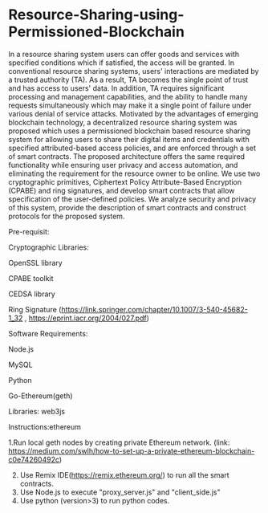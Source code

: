 # Resource-Sharing-using-Permissioned-Blockchain
In a resource sharing system users can offer goods and services with specified conditions which if satisfied, the access will be granted. In conventional resource sharing systems, users' interactions are mediated by a trusted authority (TA). As a result, TA becomes the single point of trust and has access to users' data. In addition, TA requires significant processing and management capabilities, and the ability to handle many requests simultaneously which may make it a single point of failure under various denial of service attacks. Motivated by the advantages of emerging blockchain technology, a decentralized resource sharing system was proposed which uses a permissioned blockchain based resource sharing system for allowing users to share their digital items and credentials with specified attributed-based access policies, and are enforced through a set of smart contracts. The proposed architecture offers the same required functionality while ensuring user privacy and access automation, and eliminating the requirement for the resource owner to be online. We use two cryptographic primitives, Ciphertext Policy Attribute-Based Encryption (CPABE) and ring signatures, and develop smart contracts that allow specification of the user-defined policies. We analyze security and privacy of this system, provide the description of smart contracts and construct protocols for the proposed system. 

Pre-requisit:

Cryptographic Libraries:

  OpenSSL library
  
  CPABE toolkit
  
  CEDSA library
  
  Ring Signature (https://link.springer.com/chapter/10.1007/3-540-45682-1_32 , https://eprint.iacr.org/2004/027.pdf)
  
Software Requirements:

  Node.js
  
  MySQL
  
  Python
  
  Go-Ethereum(geth)
  
   Libraries: web3js
   
  Instructions:ethereum 
  
  1.Run local geth nodes by creating private Ethereum network. 
    (link: https://medium.com/swlh/how-to-set-up-a-private-ethereum-blockchain-c0e74260492c)
    
  2. Use Remix IDE(https://remix.ethereum.org/) to run all the smart contracts.
  3. Use Node.js to execute "proxy_server.js" and "client_side.js" 
  4. Use python (version>3) to run python codes.
